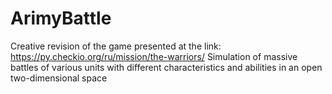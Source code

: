 # ArimyBattle
Сreative revision of the game presented at the link: https://py.checkio.org/ru/mission/the-warriors/
Simulation of massive battles of various units with different characteristics and abilities in an open two-dimensional space
